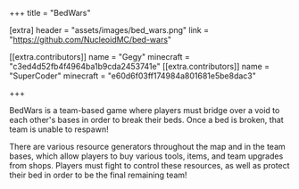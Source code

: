 +++
title = "BedWars"

[extra]
header = "assets/images/bed_wars.png"
link = "https://github.com/NucleoidMC/bed-wars"

[[extra.contributors]]
name = "Gegy"
minecraft = "c3ed4d52fb4f4964ba1b9cda2453741e"
[[extra.contributors]]
name = "SuperCoder"
minecraft = "e60d6f03ff174984a801681e5be8dac3"

+++

BedWars is a team-based game where players must bridge over a void to each other's bases in order to break their beds. Once a bed is broken, that team is unable to respawn!

There are various resource generators throughout the map and in the team bases, which allow players to buy various tools, items, and team upgrades from shops. Players must fight to control these resources, as well as protect their bed in order to be the final remaining team!